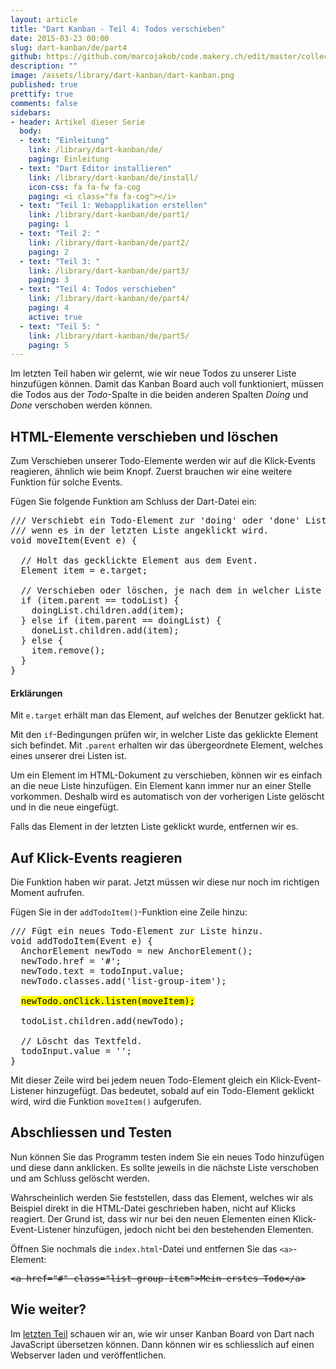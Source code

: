 ```yaml
---
layout: article
title: "Dart Kanban - Teil 4: Todos verschieben"
date: 2015-03-23 00:00
slug: dart-kanban/de/part4
github: https://github.com/marcojakob/code.makery.ch/edit/master/collections/library/dart-kanban-de-part4.md
description: ""
image: /assets/library/dart-kanban/dart-kanban.png
published: true
prettify: true
comments: false
sidebars:
- header: Artikel dieser Serie
  body:
  - text: "Einleitung"
    link: /library/dart-kanban/de/
    paging: Einleitung
  - text: "Dart Editor installieren"
    link: /library/dart-kanban/de/install/
    icon-css: fa fa-fw fa-cog
    paging: <i class="fa fa-cog"></i>
  - text: "Teil 1: Webapplikation erstellen"
    link: /library/dart-kanban/de/part1/
    paging: 1
  - text: "Teil 2: "
    link: /library/dart-kanban/de/part2/
    paging: 2
  - text: "Teil 3: "
    link: /library/dart-kanban/de/part3/
    paging: 3
  - text: "Teil 4: Todos verschieben"
    link: /library/dart-kanban/de/part4/
    paging: 4
    active: true
  - text: "Teil 5: "
    link: /library/dart-kanban/de/part5/
    paging: 5
---
```


Im letzten Teil haben wir gelernt, wie wir neue Todos zu unserer Liste hinzufügen können. Damit das Kanban Board auch voll funktioniert, müssen die Todos aus der *Todo*-Spalte in die beiden anderen Spalten *Doing* und *Done* verschoben werden können. 


## HTML-Elemente verschieben und löschen

Zum Verschieben unserer Todo-Elemente werden wir auf die Klick-Events reagieren, ähnlich wie beim Knopf. Zuerst brauchen wir eine weitere Funktion für solche Events.

Fügen Sie folgende Funktion am Schluss der Dart-Datei ein:

<pre class="prettyprint lang-dart">
/// Verschiebt ein Todo-Element zur 'doing' oder 'done' Liste oder löscht es,
/// wenn es in der letzten Liste angeklickt wird.
void moveItem(Event e) {

  // Holt das gecklickte Element aus dem Event.
  Element item = e.target;

  // Verschieben oder löschen, je nach dem in welcher Liste das Element ist.
  if (item.parent == todoList) {
    doingList.children.add(item);
  } else if (item.parent == doingList) {
    doneList.children.add(item);
  } else {
    item.remove();
  }
}
</pre>


#### Erklärungen

Mit `e.target` erhält man das Element, auf welches der Benutzer geklickt hat.

Mit den `if`-Bedingungen prüfen wir, in welcher Liste das geklickte Element sich befindet. Mit `.parent` erhalten wir das übergeordnete Element, welches eines unserer drei Listen ist.

Um ein Element im HTML-Dokument zu verschieben, können wir es einfach an die neue Liste hinzufügen. Ein Element kann immer nur an einer Stelle vorkommen. Deshalb wird es automatisch von der vorherigen Liste gelöscht und in die neue eingefügt.

Falls das Element in der letzten Liste geklickt wurde, entfernen wir es.


## Auf Klick-Events reagieren

Die Funktion haben wir parat. Jetzt müssen wir diese nur noch im richtigen Moment aufrufen.

Fügen Sie in der `addTodoItem()`-Funktion eine Zeile hinzu:

<pre class="prettyprint lang-dart">
/// Fügt ein neues Todo-Element zur Liste hinzu.
void addTodoItem(Event e) {
  AnchorElement newTodo = new AnchorElement();
  newTodo.href = '#';
  newTodo.text = todoInput.value;
  newTodo.classes.add('list-group-item');

  <mark>newTodo.onClick.listen(moveItem);</mark>

  todoList.children.add(newTodo);

  // Löscht das Textfeld.
  todoInput.value = '';
}
</pre>

Mit dieser Zeile wird bei jedem neuen Todo-Element gleich ein Klick-Event-Listener hinzugefügt. Das bedeutet, sobald auf ein Todo-Element geklickt wird, wird die Funktion `moveItem()` aufgerufen.


## Abschliessen und Testen

Nun können Sie das Programm testen indem Sie ein neues Todo hinzufügen und diese dann anklicken. Es sollte jeweils in die nächste Liste verschoben und am Schluss gelöscht werden.

Wahrscheinlich werden Sie feststellen, dass das Element, welches wir als Beispiel direkt in die HTML-Datei geschrieben haben, nicht auf Klicks reagiert. Der Grund ist, dass wir nur bei den neuen Elementen einen Klick-Event-Listener hinzufügen, jedoch nicht bei den bestehenden Elementen.

Öffnen Sie nochmals die `index.html`-Datei und entfernen Sie das `<a>`-Element: 

<pre class="prettyprint lang-html">
<del>&lt;a href="#" class="list-group-item">Mein erstes Todo&lt;/a></del>
</pre>


## Wie weiter?

Im [letzten Teil](/library/dart-kanban/de/part5/) schauen wir an, wie wir unser Kanban Board von Dart nach JavaScript übersetzen können. Dann können wir es schliesslich auf einen Webserver laden und veröffentlichen.




